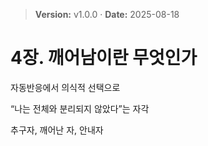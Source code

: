 > **Version:** v1.0.0 · **Date:** 2025-08-18

# 4장. 깨어남이란 무엇인가

자동반응에서 의식적 선택으로

“나는 전체와 분리되지 않았다”는 자각

추구자, 깨어난 자, 안내자